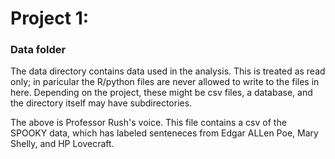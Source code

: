 # Project 1: 
### Data folder

The data directory contains data used in the analysis. This is treated as read only; in paricular the R/python files are never allowed to write to the files in here. Depending on the project, these might be csv files, a database, and the directory itself may have subdirectories.

The above is Professor Rush's voice. This file contains a csv of the SPOOKY data, which has labeled senteneces from Edgar ALLen Poe, Mary
Shelly, and HP Lovecraft.

